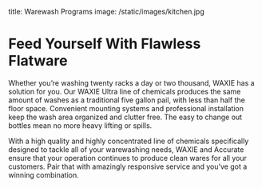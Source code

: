 title: Warewash Programs
image: /static/images/kitchen.jpg

# Feed Yourself With Flawless Flatware

Whether you’re washing twenty racks a day or two thousand, WAXIE has a solution for you. Our WAXIE Ultra line of chemicals produces the same amount of washes as a traditional five gallon pail, with less than half the floor space. Convenient mounting systems and professional installation keep the wash area organized and clutter free. The easy to change out bottles mean no more heavy lifting or spills.

With a high quality and highly concentrated line of chemicals specifically designed to tackle all of your warewashing needs, WAXIE and Accurate ensure that your operation continues to produce clean wares for all your customers. Pair that with amazingly responsive service and you’ve got a winning combination.
